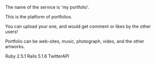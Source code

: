 The name of the service is 'my portfolio'.

This is the platform of portfolios.

You can upload your one, and would get comment or likes by the other users!

Portfolio can be web-sites, music, photograph, video, and the other artworks.



Ruby 2.5.1
Rails 5.1.6
TwitterAPI
